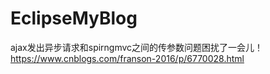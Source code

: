 # EclipseMyBlog
ajax发出异步请求和spirngmvc之间的传参数问题困扰了一会儿！
https://www.cnblogs.com/franson-2016/p/6770028.html
